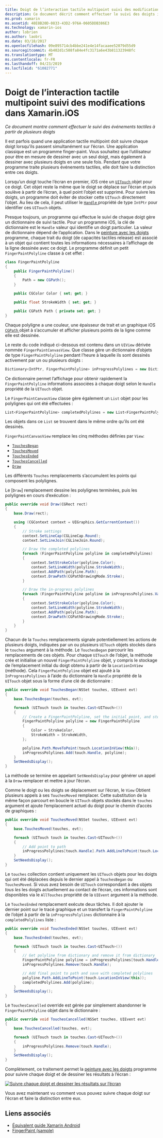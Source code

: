 ```yaml
---
title: Doigt de l’interaction tactile multipoint suivi des modifications dans Xamarin.iOS
description: Ce document décrit comment effectuer le suivi des doigts individuels dans les entrées tactiles multipoints dans une application Xamarin.iOS. Il se concentre sur un exemple d’application de peinture.
ms.prod: xamarin
ms.assetid: 48E8B20D-0833-43D2-976A-0605DDB386E3
ms.technology: xamarin-ios
author: lobrien
ms.author: laobri
ms.date: 03/18/2017
ms.openlocfilehash: 09e895714cb4bbe241e4e14facaaee52079d55d9
ms.sourcegitcommit: 4b402d1c508fa84e4fc3171a6e43b811323948fc
ms.translationtype: MT
ms.contentlocale: fr-FR
ms.lasthandoff: 04/23/2019
ms.locfileid: "61082771"
---
```

# <a name="multi-touch-finger-tracking-in-xamarinios"></a>Doigt de l’interaction tactile multipoint suivi des modifications dans Xamarin.iOS

_Ce document montre comment effectuer le suivi des événements tactiles à partir de plusieurs doigts_

Il est parfois quand une application tactile multipoint doit suivre chaque doigt lorsqu’ils passent simultanément sur l’écran. Une application classique est un programme finger-paint. Vous souhaitez que l’utilisateur pour être en mesure de dessiner avec un seul doigt, mais également à dessiner avec plusieurs doigts en une seule fois. Pendant que votre programme traite plusieurs événements tactiles, elle doit faire la distinction entre ces doigts.

Lorsqu’un doigt touche l’écran en premier, iOS crée un [ `UITouch` ](xref:UIKit.UITouch) objet pour ce doigt. Cet objet reste la même que le doigt se déplace sur l’écran et puis soulève à partir de l’écran, à quel point l’objet est supprimé. Pour suivre les doigts, un programme doit éviter de stocker cette `UITouch` directement l’objet. Au lieu de cela, il peut utiliser le [ `Handle` ](xref:Foundation.NSObject.Handle) propriété de type `IntPtr` pour identifier ces `UITouch` objets.

Presque toujours, un programme qui effectue le suivi de chaque doigt gère un dictionnaire de suivi tactile. Pour un programme iOS, la clé de dictionnaire est le `Handle` valeur qui identifie un doigt particulier. La valeur de dictionnaire dépend de l’application. Dans le [peinture avec les doigts](https://developer.xamarin.com/samples/monotouch/ApplicationFundamentals/FingerPaint) programme, chaque trait du doigt (de capacités tactiles release) est associé à un objet qui contient toutes les informations nécessaires à l’affichage de la ligne dessinée avec ce doigt. Le programme définit un petit `FingerPaintPolyline` classe à cet effet :

```csharp
class FingerPaintPolyline
{
    public FingerPaintPolyline()
    {
        Path = new CGPath();
    }

    public CGColor Color { set; get; }

    public float StrokeWidth { set; get; }

    public CGPath Path { private set; get; }
}
```

Chaque polyligne a une couleur, une épaisseur de trait et un graphique iOS [ `CGPath` ](xref:CoreGraphics.CGPath) objet à s’accumuler et afficher plusieurs points de la ligne comme elle est dessinée.


Le reste du code indiqué ci-dessous est contenu dans un `UIView` dérivée nommée `FingerPaintCanvasView`. Que classe gère un dictionnaire d’objets de type `FingerPaintPolyline` pendant l’heure à laquelle ils sont dessinés activement par un ou plusieurs doigts :

```csharp
Dictionary<IntPtr, FingerPaintPolyline> inProgressPolylines = new Dictionary<IntPtr, FingerPaintPolyline>();
```

Ce dictionnaire permet l’affichage pour obtenir rapidement la `FingerPaintPolyline` informations associées à chaque doigt selon le `Handle` propriété de la `UITouch` objet.

Le `FingerPaintCanvasView` classe gère également un `List` objet pour les polylignes qui ont été effectuées :

```csharp
List<FingerPaintPolyline> completedPolylines = new List<FingerPaintPolyline>();
```

Les objets dans ce `List` se trouvent dans le même ordre qu’ils ont été dessinés.

`FingerPaintCanvasView` remplace les cinq méthodes définies par `View`:

- [`TouchesBegan`](xref:UIKit.UIResponder.TouchesBegan(Foundation.NSSet,UIKit.UIEvent))
- [`TouchesMoved`](xref:UIKit.UIResponder.TouchesMoved(Foundation.NSSet,UIKit.UIEvent))
- [`TouchesEnded`](xref:UIKit.UIResponder.TouchesEnded(Foundation.NSSet,UIKit.UIEvent))
- [`TouchesCancelled`](xref:UIKit.UIResponder.TouchesCancelled(Foundation.NSSet,UIKit.UIEvent))
- [`Draw`](xref:UIKit.UIView.Draw(CoreGraphics.CGRect))

Les différents `Touches` remplacements s’accumulent les points qui composent les polylignes.

Le [`Draw`] remplacement dessine les polylignes terminées, puis les polylignes en cours d’exécution :

```csharp
public override void Draw(CGRect rect)
{
    base.Draw(rect);

    using (CGContext context = UIGraphics.GetCurrentContext())
    {
        // Stroke settings
        context.SetLineCap(CGLineCap.Round);
        context.SetLineJoin(CGLineJoin.Round);

        // Draw the completed polylines
        foreach (FingerPaintPolyline polyline in completedPolylines)
        {
            context.SetStrokeColor(polyline.Color);
            context.SetLineWidth(polyline.StrokeWidth);
            context.AddPath(polyline.Path);
            context.DrawPath(CGPathDrawingMode.Stroke);
        }

        // Draw the in-progress polylines
        foreach (FingerPaintPolyline polyline in inProgressPolylines.Values)
        {
            context.SetStrokeColor(polyline.Color);
            context.SetLineWidth(polyline.StrokeWidth);
            context.AddPath(polyline.Path);
            context.DrawPath(CGPathDrawingMode.Stroke);
        }
    }
}
```

Chacun de la `Touches` remplacements signale potentiellement les actions de plusieurs doigts, indiquées par un ou plusieurs `UITouch` objets stockés dans le `touches` argument à la méthode. Le `TouchesBegan` parcourir les remplacements de ces objets. Pour chaque `UITouch` de l’objet, la méthode crée et initialise un nouvel `FingerPaintPolyline` objet, y compris le stockage de l’emplacement initial du doigt obtenu à partir de la `LocationInView` (méthode). Cela `FingerPaintPolyline` objet est ajouté à la `InProgressPolylines` à l’aide du dictionnaire la `Handle` propriété de la `UITouch` objet sous la forme d’une clé de dictionnaire :

```csharp
public override void TouchesBegan(NSSet touches, UIEvent evt)
{
    base.TouchesBegan(touches, evt);

    foreach (UITouch touch in touches.Cast<UITouch>())
    {
        // Create a FingerPaintPolyline, set the initial point, and store it
        FingerPaintPolyline polyline = new FingerPaintPolyline
        {
            Color = StrokeColor,
            StrokeWidth = StrokeWidth,
        };

        polyline.Path.MoveToPoint(touch.LocationInView(this));
        inProgressPolylines.Add(touch.Handle, polyline);
    }
    SetNeedsDisplay();
}
```

La méthode se termine en appelant `SetNeedsDisplay` pour générer un appel à la `Draw` remplacer et mettre à jour l’écran.

Comme le doigt ou les doigts se déplacement sur l’écran, le `View` Obtient plusieurs appels à ses `TouchesMoved` remplacer. Cette substitution de la même façon parcourt en boucle le `UITouch` objets stockés dans le `touches` argument et ajoute l’emplacement actuel du doigt pour le chemin d’accès de graphiques :

```csharp
public override void TouchesMoved(NSSet touches, UIEvent evt)
{
    base.TouchesMoved(touches, evt);

    foreach (UITouch touch in touches.Cast<UITouch>())
    {
        // Add point to path
        inProgressPolylines[touch.Handle].Path.AddLineToPoint(touch.LocationInView(this));
    }
    SetNeedsDisplay();
}
```

Le `touches` collection contient uniquement les `UITouch` objets pour les doigts qui ont été déplacées depuis le dernier appel à `TouchesBegan` ou `TouchesMoved`. Si vous avez besoin de `UITouch` correspondant à des objets *tous les* les doigts actuellement au contact de l’écran, ces informations sont disponibles via le `AllTouches` propriété de la `UIEvent` argument à la méthode.

Le `TouchesEnded` remplacement exécute deux tâches. Il doit ajouter le dernier point sur le tracé graphique et un transfert la `FingerPaintPolyline` de l’objet à partir de la `inProgressPolylines` dictionnaire à la `completedPolylines` liste :

```csharp
public override void TouchesEnded(NSSet touches, UIEvent evt)
{
    base.TouchesEnded(touches, evt);

    foreach (UITouch touch in touches.Cast<UITouch>())
    {
        // Get polyline from dictionary and remove it from dictionary
        FingerPaintPolyline polyline = inProgressPolylines[touch.Handle];
        inProgressPolylines.Remove(touch.Handle);

        // Add final point to path and save with completed polylines
        polyline.Path.AddLineToPoint(touch.LocationInView(this));
        completedPolylines.Add(polyline);
    }
    SetNeedsDisplay();
}
```

Le `TouchesCancelled` override est gérée par simplement abandonner le `FingerPaintPolyline` objet dans le dictionnaire :

```csharp
public override void TouchesCancelled(NSSet touches, UIEvent evt)
{
    base.TouchesCancelled(touches, evt);

    foreach (UITouch touch in touches.Cast<UITouch>())
    {
        inProgressPolylines.Remove(touch.Handle);
    }
    SetNeedsDisplay();
}
```

Complètement, ce traitement permet la [peinture avec les doigts](https://developer.xamarin.com/samples/monotouch/ApplicationFundamentals/FingerPaint) programme pour suivre chaque doigt et de dessiner les résultats à l’écran :

[![](touch-tracking-images/image01.png "Suivre chaque doigt et dessiner les résultats sur l’écran")](touch-tracking-images/image01.png#lightbox)

Vous avez maintenant vu comment vous pouvez suivre chaque doigt sur l’écran et faire la distinction entre eux.



## <a name="related-links"></a>Liens associés

- [Équivalent guide Xamarin Android](~/android/app-fundamentals/touch/touch-tracking.md)
- [FingerPaint (sample)](https://developer.xamarin.com/samples/monotouch/ApplicationFundamentals/FingerPaint)
